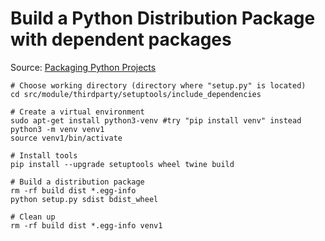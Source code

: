 # Build a Python Distribution Package with dependent packages

Source: [Packaging Python Projects](https://packaging.python.org/tutorials/packaging-projects/)

```
# Choose working directory (directory where "setup.py" is located)
cd src/module/thirdparty/setuptools/include_dependencies

# Create a virtual environment
sudo apt-get install python3-venv #try "pip install venv" instead
python3 -m venv venv1
source venv1/bin/activate

# Install tools
pip install --upgrade setuptools wheel twine build

# Build a distribution package
rm -rf build dist *.egg-info
python setup.py sdist bdist_wheel

# Clean up
rm -rf build dist *.egg-info venv1
```
